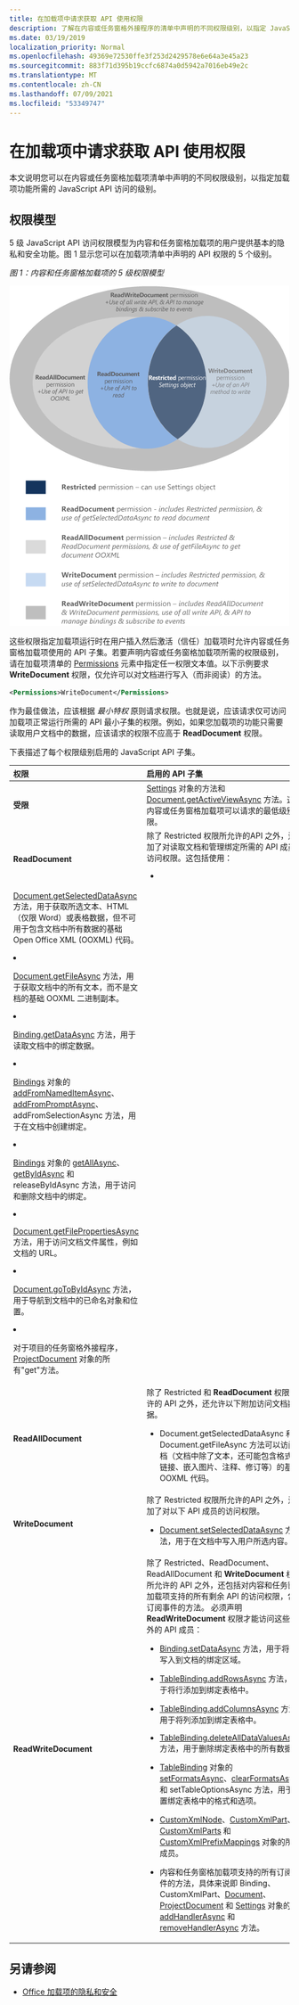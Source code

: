 ```yaml
---
title: 在加载项中请求获取 API 使用权限
description: 了解在内容或任务窗格外接程序的清单中声明的不同权限级别，以指定 JavaScript API 访问级别。
ms.date: 03/19/2019
localization_priority: Normal
ms.openlocfilehash: 49369e72530ffe3f253d2429578e6e64a3e45a23
ms.sourcegitcommit: 883f71d395b19ccfc6874a0d5942a7016eb49e2c
ms.translationtype: MT
ms.contentlocale: zh-CN
ms.lasthandoff: 07/09/2021
ms.locfileid: "53349747"
---
```

# <a name="requesting-permissions-for-api-use-in-add-ins"></a>在加载项中请求获取 API 使用权限

本文说明您可以在内容或任务窗格加载项清单中声明的不同权限级别，以指定加载项功能所需的 JavaScript API 访问的级别。 

## <a name="permissions-model"></a>权限模型

5 级 JavaScript API 访问权限模型为内容和任务窗格加载项的用户提供基本的隐私和安全功能。图 1 显示您可以在加载项清单中声明的 API 权限的 5 个级别。

*图 1：内容和任务窗格加载项的 5 级权限模型*

![任务窗格应用程序的权限级别。](../images/office15-app-sdk-task-pane-app-permission.png)

这些权限指定加载项运行时在用户插入然后激活（信任）加载项时允许内容或任务窗格加载项使用的 API 子集。若要声明内容或任务窗格加载项所需的权限级别，请在加载项清单的 [Permissions](../reference/manifest/permissions.md) 元素中指定任一权限文本值。以下示例要求 **WriteDocument** 权限，仅允许可以对文档进行写入（而非阅读）的方法。

```XML
<Permissions>WriteDocument</Permissions>
```

作为最佳做法，应该根据 _最小特权_ 原则请求权限。也就是说，应该请求仅可访问加载项正常运行所需的 API 最小子集的权限。例如，如果您加载项的功能只需要读取用户文档中的数据，应该请求的权限不应高于 **ReadDocument** 权限。

下表描述了每个权限级别启用的 JavaScript API 子集。

|**权限**|**启用的 API 子集**|
|:-----|:-----|
|**受限**|[Settings](/javascript/api/office/office.settings) 对象的方法和 [Document.getActiveViewAsync](/javascript/api/office/office.document#getactiveviewasync-options--callback-) 方法。这是内容或任务窗格加载项可以请求的最低级别权限。|
|**ReadDocument**|除了 Restricted 权限所允许的API 之外，还添加了对读取文档和管理绑定所需的 API 成员的访问权限。这包括使用：<br/><ul><li>
  <a href="/javascript/api/office/office.document#getselecteddataasync-coerciontype--options--callback-" target="_blank">Document.getSelectedDataAsync</a> 方法，用于获取所选文本、HTML（仅限 Word）或表格数据，但不可用于包含文档中所有数据的基础 Open Office XML (OOXML) 代码。</p></li><li><p><a href="/javascript/api/office/office.document#getfileasync-filetype--options--callback-" target="_blank">Document.getFileAsync</a> 方法，用于获取文档中的所有文本，而不是文档的基础 OOXML 二进制副本。</p></li><li><p><a href="/javascript/api/office/office.binding#getdataasync-options--callback-" target="_blank">Binding.getDataAsync</a> 方法，用于读取文档中的绑定数据。</p></li><li><p><a href="/javascript/api/office/office.bindings#addfromnameditemasync-itemname--bindingtype--options--callback-" target="_blank">Bindings</a> 对象的 <a href="/javascript/api/office/office.bindings#addfrompromptasync-bindingtype--options--callback-" target="_blank">addFromNamedItemAsync</a>、<a href="/javascript/api/office/office.bindings#addfromselectionasync-bindingtype--options--callback-" target="_blank">addFromPromptAsync</a>、<span class="keyword">addFromSelectionAsync</span> 方法，用于在文档中创建绑定。</p></li><li><p><a href="/javascript/api/office/office.bindings#getallasync-options--callback-" target="_blank">Bindings</a> 对象的 <a href="/javascript/api/office/office.bindings#getbyidasync-id--options--callback-" target="_blank">getAllAsync</a>、<a href="/javascript/api/office/office.bindings#releasebyidasync-id--options--callback-" target="_blank">getByIdAsync</a> 和 <span class="keyword">releaseByIdAsync</span> 方法，用于访问和删除文档中的绑定。</p></li><li><p><a href="/javascript/api/office/office.document#getfilepropertiesasync-options--callback-" target="_blank">Document.getFilePropertiesAsync</a> 方法，用于访问文档文件属性，例如文档的 URL。</p></li><li><p><a href="/javascript/api/office/office.document#gotobyidasync-id--gototype--options--callback-" target="_blank">Document.goToByIdAsync</a> 方法，用于导航到文档中的已命名对象和位置。</p></li><li><p>对于项目的任务窗格外接程序，<a href="/javascript/api/office/office.document" target="_blank">ProjectDocument</a> 对象的所有"get"方法。 </p></li></ul>|
|**ReadAllDocument**|除了 Restricted 和 **ReadDocument** 权限所允许的 API 之外，还允许以下附加访问文档数据。 <br/><ul><li><p><span class="keyword">Document.getSelectedDataAsync</span> 和 <span class="keyword">Document.getFileAsync</span> 方法可以访问文档（文档中除了文本，还可能包含格式、链接、嵌入图片、注释、修订等）的基础 OOXML 代码。</p></li></ul>|
|**WriteDocument**|除了 Restricted 权限所允许的API 之外，还添加了对以下 API 成员的访问权限。<br/><ul><li><p><a href="/javascript/api/office/office.document#setselecteddataasync-data--options--callback-" target="_blank">Document.setSelectedDataAsync</a> 方法，用于在文档中写入用户所选内容。</p></li></ul>|
|**ReadWriteDocument**|除了 Restricted、ReadDocument、ReadAllDocument 和 **WriteDocument** 权限所允许的 API 之外，还包括对内容和任务窗格加载项支持的所有剩余 API 的访问权限，包括订阅事件的方法。  必须声明 **ReadWriteDocument** 权限才能访问这些额外的 API 成员：<br/><ul><li><p><a href="/javascript/api/office/office.binding#setdataasync-data--options--callback-" target="_blank">Binding.setDataAsync</a> 方法，用于将内容写入到文档的绑定区域。</p></li><li><p><a href="/javascript/api/office/office.tablebinding#addrowsasync-rows--options--callback-" target="_blank">TableBinding.addRowsAsync</a> 方法，用于将行添加到绑定表格中。</p></li><li><p><a href="/javascript/api/office/office.tablebinding#addcolumnsasync-tabledata--options--callback-" target="_blank">TableBinding.addColumnsAsync</a> 方法，用于将列添加到绑定表格中。</p></li><li><p><a href="/javascript/api/office/office.tablebinding#deletealldatavaluesasync-options--callback-" target="_blank">TableBinding.deleteAllDataValuesAsync</a> 方法，用于删除绑定表格中的所有数据。</p></li><li><p><a href="/javascript/api/office/office.tablebinding#setformatsasync-cellformat--options--callback-" target="_blank">TableBinding</a> 对象的 <a href="/javascript/api/office/office.tablebinding#clearformatsasync-options--callback-" target="_blank">setFormatsAsync</a>、<a href="/javascript/api/office/office.tablebinding#settableoptionsasync-tableoptions--options--callback-" target="_blank">clearFormatsAsync</a> 和 <span class="keyword">setTableOptionsAsync</span> 方法，用于设置绑定表格中的格式和选项。</p></li><li><p><a href="/javascript/api/office/office.customxmlnode" target="_blank">CustomXmlNode</a>、<a href="/javascript/api/office/office.customxmlpart" target="_blank">CustomXmlPart</a>、<a href="/javascript/api/office/office.customxmlparts" target="_blank">CustomXmlParts</a> 和 <a href="/javascript/api/office/office.customxmlprefixmappings" target="_blank">CustomXmlPrefixMappings</a> 对象的所有成员。</p></li><li><p>内容和任务窗格加载项支持的所有订阅事件的方法，具体来说即 <span class="keyword">Binding</span>、<span class="keyword">CustomXmlPart</span>、<a href="/javascript/api/office/office.binding" target="_blank">Document</a>、<a href="/javascript/api/office/office.customxmlpart" target="_blank">ProjectDocument</a> 和 <a href="/javascript/api/office/office.document" target="_blank">Settings</a> 对象的 <a href="/javascript/api/office/office.document" target="_blank">addHandlerAsync</a> 和 <a href="/javascript/api/office/office.document#settings" target="_blank">removeHandlerAsync</a> 方法。</p></li></ul>|

## <a name="see-also"></a>另请参阅

- [Office 加载项的隐私和安全](../concepts/privacy-and-security.md)
